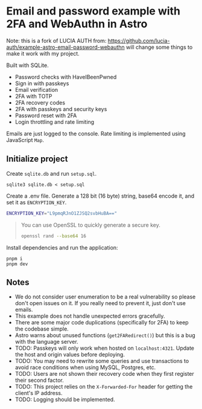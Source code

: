# Email and password example with 2FA and WebAuthn in Astro

Note: this is a fork of LUCIA AUTH from: https://github.com/lucia-auth/example-astro-email-password-webauthn
will change some things to make it work with my project.

Built with SQLite.

- Password checks with HaveIBeenPwned
- Sign in with passkeys
- Email verification
- 2FA with TOTP
- 2FA recovery codes
- 2FA with passkeys and security keys
- Password reset with 2FA
- Login throttling and rate limiting

Emails are just logged to the console. Rate limiting is implemented using JavaScript `Map`.

## Initialize project

Create `sqlite.db` and run `setup.sql`.

```
sqlite3 sqlite.db < setup.sql
```

Create a .env file. Generate a 128 bit (16 byte) string, base64 encode it, and set it as `ENCRYPTION_KEY`.

```bash
ENCRYPTION_KEY="L9pmqRJnO1ZJSQ2svbHuBA=="
```

> You can use OpenSSL to quickly generate a secure key.
>
> ```bash
> openssl rand --base64 16
> ```

Install dependencies and run the application:

```
pnpm i
pnpm dev
```

## Notes

- We do not consider user enumeration to be a real vulnerability so please don't open issues on it. If you really need to prevent it, just don't use emails.
- This example does not handle unexpected errors gracefully.
- There are some major code duplications (specifically for 2FA) to keep the codebase simple.
- Astro warns about unused functions (`get2FARedirect()`) but this is a bug with the language server.
- TODO: Passkeys will only work when hosted on `localhost:4321`. Update the host and origin values before deploying.
- TODO: You may need to rewrite some queries and use transactions to avoid race conditions when using MySQL, Postgres, etc.
- TODO: Users are not shown their recovery code when they first register their second factor.
- TODO: This project relies on the `X-Forwarded-For` header for getting the client's IP address.
- TODO: Logging should be implemented.
